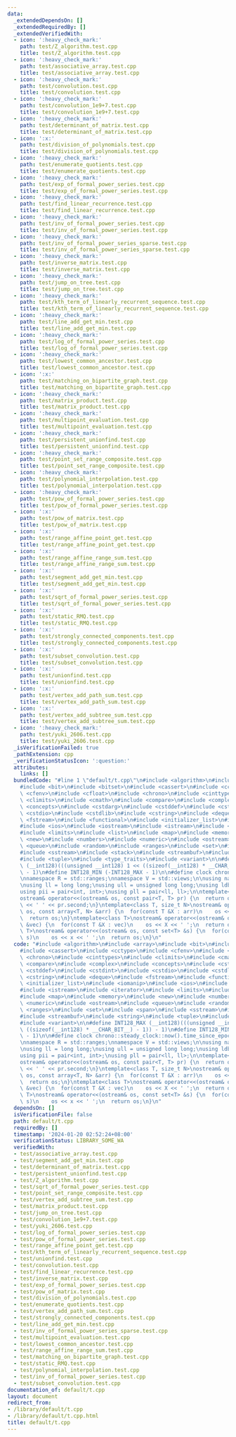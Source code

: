 ```yaml
---
data:
  _extendedDependsOn: []
  _extendedRequiredBy: []
  _extendedVerifiedWith:
  - icon: ':heavy_check_mark:'
    path: test/Z_algorithm.test.cpp
    title: test/Z_algorithm.test.cpp
  - icon: ':heavy_check_mark:'
    path: test/associative_array.test.cpp
    title: test/associative_array.test.cpp
  - icon: ':heavy_check_mark:'
    path: test/convolution.test.cpp
    title: test/convolution.test.cpp
  - icon: ':heavy_check_mark:'
    path: test/convolution_1e9+7.test.cpp
    title: test/convolution_1e9+7.test.cpp
  - icon: ':heavy_check_mark:'
    path: test/determinant_of_matrix.test.cpp
    title: test/determinant_of_matrix.test.cpp
  - icon: ':x:'
    path: test/division_of_polynomials.test.cpp
    title: test/division_of_polynomials.test.cpp
  - icon: ':heavy_check_mark:'
    path: test/enumerate_quotients.test.cpp
    title: test/enumerate_quotients.test.cpp
  - icon: ':heavy_check_mark:'
    path: test/exp_of_formal_power_series.test.cpp
    title: test/exp_of_formal_power_series.test.cpp
  - icon: ':heavy_check_mark:'
    path: test/find_linear_recurrence.test.cpp
    title: test/find_linear_recurrence.test.cpp
  - icon: ':heavy_check_mark:'
    path: test/inv_of_formal_power_series.test.cpp
    title: test/inv_of_formal_power_series.test.cpp
  - icon: ':heavy_check_mark:'
    path: test/inv_of_formal_power_series_sparse.test.cpp
    title: test/inv_of_formal_power_series_sparse.test.cpp
  - icon: ':heavy_check_mark:'
    path: test/inverse_matrix.test.cpp
    title: test/inverse_matrix.test.cpp
  - icon: ':heavy_check_mark:'
    path: test/jump_on_tree.test.cpp
    title: test/jump_on_tree.test.cpp
  - icon: ':heavy_check_mark:'
    path: test/kth_term_of_linearly_recurrent_sequence.test.cpp
    title: test/kth_term_of_linearly_recurrent_sequence.test.cpp
  - icon: ':heavy_check_mark:'
    path: test/line_add_get_min.test.cpp
    title: test/line_add_get_min.test.cpp
  - icon: ':heavy_check_mark:'
    path: test/log_of_formal_power_series.test.cpp
    title: test/log_of_formal_power_series.test.cpp
  - icon: ':heavy_check_mark:'
    path: test/lowest_common_ancestor.test.cpp
    title: test/lowest_common_ancestor.test.cpp
  - icon: ':x:'
    path: test/matching_on_bipartite_graph.test.cpp
    title: test/matching_on_bipartite_graph.test.cpp
  - icon: ':heavy_check_mark:'
    path: test/matrix_product.test.cpp
    title: test/matrix_product.test.cpp
  - icon: ':heavy_check_mark:'
    path: test/multipoint_evaluation.test.cpp
    title: test/multipoint_evaluation.test.cpp
  - icon: ':heavy_check_mark:'
    path: test/persistent_unionfind.test.cpp
    title: test/persistent_unionfind.test.cpp
  - icon: ':heavy_check_mark:'
    path: test/point_set_range_composite.test.cpp
    title: test/point_set_range_composite.test.cpp
  - icon: ':heavy_check_mark:'
    path: test/polynomial_interpolation.test.cpp
    title: test/polynomial_interpolation.test.cpp
  - icon: ':heavy_check_mark:'
    path: test/pow_of_formal_power_series.test.cpp
    title: test/pow_of_formal_power_series.test.cpp
  - icon: ':x:'
    path: test/pow_of_matrix.test.cpp
    title: test/pow_of_matrix.test.cpp
  - icon: ':x:'
    path: test/range_affine_point_get.test.cpp
    title: test/range_affine_point_get.test.cpp
  - icon: ':x:'
    path: test/range_affine_range_sum.test.cpp
    title: test/range_affine_range_sum.test.cpp
  - icon: ':x:'
    path: test/segment_add_get_min.test.cpp
    title: test/segment_add_get_min.test.cpp
  - icon: ':x:'
    path: test/sqrt_of_formal_power_series.test.cpp
    title: test/sqrt_of_formal_power_series.test.cpp
  - icon: ':x:'
    path: test/static_RMQ.test.cpp
    title: test/static_RMQ.test.cpp
  - icon: ':x:'
    path: test/strongly_connected_components.test.cpp
    title: test/strongly_connected_components.test.cpp
  - icon: ':x:'
    path: test/subset_convolution.test.cpp
    title: test/subset_convolution.test.cpp
  - icon: ':x:'
    path: test/unionfind.test.cpp
    title: test/unionfind.test.cpp
  - icon: ':x:'
    path: test/vertex_add_path_sum.test.cpp
    title: test/vertex_add_path_sum.test.cpp
  - icon: ':x:'
    path: test/vertex_add_subtree_sum.test.cpp
    title: test/vertex_add_subtree_sum.test.cpp
  - icon: ':heavy_check_mark:'
    path: test/yuki_2606.test.cpp
    title: test/yuki_2606.test.cpp
  _isVerificationFailed: true
  _pathExtension: cpp
  _verificationStatusIcon: ':question:'
  attributes:
    links: []
  bundledCode: "#line 1 \"default/t.cpp\"\n#include <algorithm>\n#include <array>\n\
    #include <bit>\n#include <bitset>\n#include <cassert>\n#include <cctype>\n#include\
    \ <cfenv>\n#include <cfloat>\n#include <chrono>\n#include <cinttypes>\n#include\
    \ <climits>\n#include <cmath>\n#include <compare>\n#include <complex>\n#include\
    \ <concepts>\n#include <cstdarg>\n#include <cstddef>\n#include <cstdint>\n#include\
    \ <cstdio>\n#include <cstdlib>\n#include <cstring>\n#include <deque>\n#include\
    \ <fstream>\n#include <functional>\n#include <initializer_list>\n#include <iomanip>\n\
    #include <ios>\n#include <iostream>\n#include <istream>\n#include <iterator>\n\
    #include <limits>\n#include <list>\n#include <map>\n#include <memory>\n#include\
    \ <new>\n#include <numbers>\n#include <numeric>\n#include <ostream>\n#include\
    \ <queue>\n#include <random>\n#include <ranges>\n#include <set>\n#include <span>\n\
    #include <sstream>\n#include <stack>\n#include <streambuf>\n#include <string>\n\
    #include <tuple>\n#include <type_traits>\n#include <variant>\n\n#define INT128_MAX\
    \ (__int128)(((unsigned __int128) 1 << ((sizeof(__int128) * __CHAR_BIT__) - 1))\
    \ - 1)\n#define INT128_MIN (-INT128_MAX - 1)\n\n#define clock chrono::steady_clock::now().time_since_epoch().count()\n\
    \nnamespace R = std::ranges;\nnamespace V = std::views;\n\nusing namespace std;\n\
    \nusing ll = long long;\nusing ull = unsigned long long;\nusing ldb = long double;\n\
    using pii = pair<int, int>;\nusing pll = pair<ll, ll>;\n\ntemplate<class T>\n\
    ostream& operator<<(ostream& os, const pair<T, T> pr) {\n  return os << pr.first\
    \ << ' ' << pr.second;\n}\ntemplate<class T, size_t N>\nostream& operator<<(ostream&\
    \ os, const array<T, N> &arr) {\n  for(const T &X : arr)\n    os << X << ' ';\n\
    \  return os;\n}\ntemplate<class T>\nostream& operator<<(ostream& os, const vector<T>\
    \ &vec) {\n  for(const T &X : vec)\n    os << X << ' ';\n  return os;\n}\ntemplate<class\
    \ T>\nostream& operator<<(ostream& os, const set<T> &s) {\n  for(const T &x :\
    \ s)\n    os << x << ' ';\n  return os;\n}\n"
  code: "#include <algorithm>\n#include <array>\n#include <bit>\n#include <bitset>\n\
    #include <cassert>\n#include <cctype>\n#include <cfenv>\n#include <cfloat>\n#include\
    \ <chrono>\n#include <cinttypes>\n#include <climits>\n#include <cmath>\n#include\
    \ <compare>\n#include <complex>\n#include <concepts>\n#include <cstdarg>\n#include\
    \ <cstddef>\n#include <cstdint>\n#include <cstdio>\n#include <cstdlib>\n#include\
    \ <cstring>\n#include <deque>\n#include <fstream>\n#include <functional>\n#include\
    \ <initializer_list>\n#include <iomanip>\n#include <ios>\n#include <iostream>\n\
    #include <istream>\n#include <iterator>\n#include <limits>\n#include <list>\n\
    #include <map>\n#include <memory>\n#include <new>\n#include <numbers>\n#include\
    \ <numeric>\n#include <ostream>\n#include <queue>\n#include <random>\n#include\
    \ <ranges>\n#include <set>\n#include <span>\n#include <sstream>\n#include <stack>\n\
    #include <streambuf>\n#include <string>\n#include <tuple>\n#include <type_traits>\n\
    #include <variant>\n\n#define INT128_MAX (__int128)(((unsigned __int128) 1 <<\
    \ ((sizeof(__int128) * __CHAR_BIT__) - 1)) - 1)\n#define INT128_MIN (-INT128_MAX\
    \ - 1)\n\n#define clock chrono::steady_clock::now().time_since_epoch().count()\n\
    \nnamespace R = std::ranges;\nnamespace V = std::views;\n\nusing namespace std;\n\
    \nusing ll = long long;\nusing ull = unsigned long long;\nusing ldb = long double;\n\
    using pii = pair<int, int>;\nusing pll = pair<ll, ll>;\n\ntemplate<class T>\n\
    ostream& operator<<(ostream& os, const pair<T, T> pr) {\n  return os << pr.first\
    \ << ' ' << pr.second;\n}\ntemplate<class T, size_t N>\nostream& operator<<(ostream&\
    \ os, const array<T, N> &arr) {\n  for(const T &X : arr)\n    os << X << ' ';\n\
    \  return os;\n}\ntemplate<class T>\nostream& operator<<(ostream& os, const vector<T>\
    \ &vec) {\n  for(const T &X : vec)\n    os << X << ' ';\n  return os;\n}\ntemplate<class\
    \ T>\nostream& operator<<(ostream& os, const set<T> &s) {\n  for(const T &x :\
    \ s)\n    os << x << ' ';\n  return os;\n}\n"
  dependsOn: []
  isVerificationFile: false
  path: default/t.cpp
  requiredBy: []
  timestamp: '2024-01-20 02:52:24+08:00'
  verificationStatus: LIBRARY_SOME_WA
  verifiedWith:
  - test/associative_array.test.cpp
  - test/segment_add_get_min.test.cpp
  - test/determinant_of_matrix.test.cpp
  - test/persistent_unionfind.test.cpp
  - test/Z_algorithm.test.cpp
  - test/sqrt_of_formal_power_series.test.cpp
  - test/point_set_range_composite.test.cpp
  - test/vertex_add_subtree_sum.test.cpp
  - test/matrix_product.test.cpp
  - test/jump_on_tree.test.cpp
  - test/convolution_1e9+7.test.cpp
  - test/yuki_2606.test.cpp
  - test/log_of_formal_power_series.test.cpp
  - test/pow_of_formal_power_series.test.cpp
  - test/range_affine_point_get.test.cpp
  - test/kth_term_of_linearly_recurrent_sequence.test.cpp
  - test/unionfind.test.cpp
  - test/convolution.test.cpp
  - test/find_linear_recurrence.test.cpp
  - test/inverse_matrix.test.cpp
  - test/exp_of_formal_power_series.test.cpp
  - test/pow_of_matrix.test.cpp
  - test/division_of_polynomials.test.cpp
  - test/enumerate_quotients.test.cpp
  - test/vertex_add_path_sum.test.cpp
  - test/strongly_connected_components.test.cpp
  - test/line_add_get_min.test.cpp
  - test/inv_of_formal_power_series_sparse.test.cpp
  - test/multipoint_evaluation.test.cpp
  - test/lowest_common_ancestor.test.cpp
  - test/range_affine_range_sum.test.cpp
  - test/matching_on_bipartite_graph.test.cpp
  - test/static_RMQ.test.cpp
  - test/polynomial_interpolation.test.cpp
  - test/inv_of_formal_power_series.test.cpp
  - test/subset_convolution.test.cpp
documentation_of: default/t.cpp
layout: document
redirect_from:
- /library/default/t.cpp
- /library/default/t.cpp.html
title: default/t.cpp
---
```


